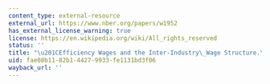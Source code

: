 ```yaml
---
content_type: external-resource
external_url: https://www.nber.org/papers/w1952
has_external_license_warning: true
license: https://en.wikipedia.org/wiki/All_rights_reserved
status: ''
title: "\u201CEfficiency Wages and the Inter-Industry\_Wage Structure.\""
uid: fae08b11-82b1-4427-9933-fe1131bd3f06
wayback_url: ''
---
```

